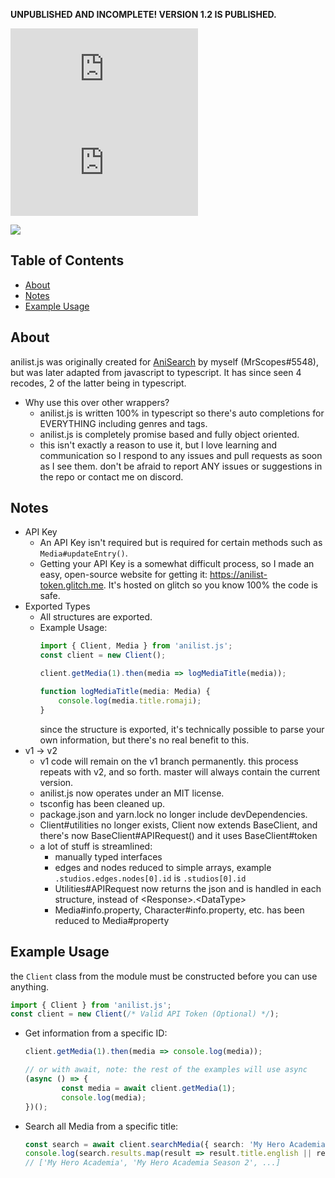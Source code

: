 **UNPUBLISHED AND INCOMPLETE! VERSION 1.2 IS PUBLISHED.**

![Downloads](https://img.shields.io/npm/dt/anilist.js) ![Dependences](https://img.shields.io/david/MrScopes/anilist.js)

![](https://nodei.co/npm/anilist.js.png)

## Table of Contents
- [About](#about)
- [Notes](#notes)
- [Example Usage](#example-usage)

## About
anilist.js was originally created for [AniSearch](https://github.com/MrScopes/AniSearch) by myself (MrScopes#5548), but was later adapted from javascript to typescript. It has since seen 4 recodes, 2 of the latter being in typescript.
- Why use this over other wrappers?
    - anilist.js is written 100% in typescript so there's auto completions for EVERYTHING including genres and tags.
    - anilist.js is completely promise based and fully object oriented.
    - this isn't exactly a reason to use it, but I love learning and communication so I respond to any issues and pull requests as soon as I see them. don't be afraid to report ANY issues or suggestions in the repo or contact me on discord.

## Notes
- API Key
    - An API Key isn't required but is required for certain methods such as `Media#updateEntry()`.
    - Getting your API Key is a somewhat difficult process, so I made an easy, open-source website for getting it: https://anilist-token.glitch.me. It's hosted on glitch so you know 100% the code is safe.
- Exported Types
    - All structures are exported.
    - Example Usage:
        ```ts
        import { Client, Media } from 'anilist.js';
        const client = new Client();

        client.getMedia(1).then(media => logMediaTitle(media));

        function logMediaTitle(media: Media) {
            console.log(media.title.romaji);
        }
        ```
        since the structure is exported, it's technically possible to parse your own information, but there's no real benefit to this.
- v1 -> v2
    - v1 code will remain on the v1 branch permanently. this process repeats with v2, and so forth. master will always contain the current version.
    - anilist.js now operates under an MIT license.
    - tsconfig has been cleaned up.
    - package.json and yarn.lock no longer include devDependencies.
    - Client#utilities no longer exists, Client now extends BaseClient, and there's now BaseClient#APIRequest() and it uses BaseClient#token
    - a lot of stuff is streamlined:
        - manually typed interfaces
        - edges and nodes reduced to simple arrays, example `.studios.edges.nodes[0].id` is `.studios[0].id`
        - Utilities#APIRequest now returns the json and is handled in each structure, instead of \<Response>.\<DataType>
        - Media#info.property, Character#info.property, etc. has been reduced to Media#property


## Example Usage
the `Client` class from the module must be constructed before you can use anything.
```js
import { Client } from 'anilist.js';
const client = new Client(/* Valid API Token (Optional) */);
```
- Get information from a specific ID:
    ```ts
    client.getMedia(1).then(media => console.log(media));
    
    // or with await, note: the rest of the examples will use async
    (async () => {
            const media = await client.getMedia(1);
            console.log(media);
    })();
    ```
- Search all Media from a specific title:
    ```ts
    const search = await client.searchMedia({ search: 'My Hero Academia' });
    console.log(search.results.map(result => result.title.english || result.title.romaji));
    // ['My Hero Academia', 'My Hero Academia Season 2', ...]
    ```